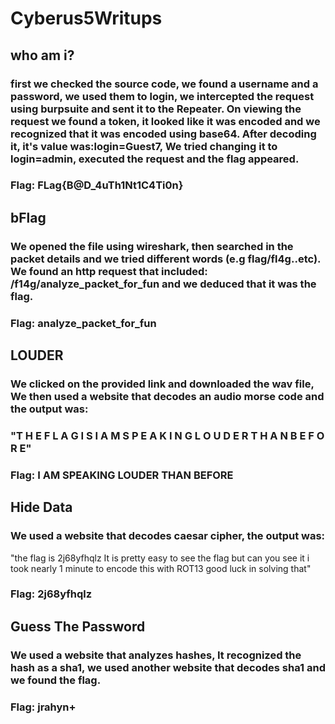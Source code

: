 # Cyberus5Writups

## who am i?
### first we checked the source code, we found a username and a password, we used them to login, we intercepted the request using burpsuite and sent it to the Repeater. On viewing the request we found a token, it looked like it was encoded and we recognized that it was encoded using base64. After decoding it, it's value was:login=Guest7, We tried changing it to login=admin, executed the request and the flag appeared.
### Flag: FLag{B@D_4uTh1Nt1C4Ti0n}


## bFlag
### We opened the file using wireshark, then searched in the packet details and we tried different words (e.g flag/fl4g..etc). We found an http request that included: /f14g/analyze_packet_for_fun and we deduced that it was the flag.
### Flag: analyze_packet_for_fun


## LOUDER
### We clicked on the provided link and downloaded the wav file, We then used a website that decodes an audio morse code and the output was:
### "T H E F L A G I S I A M S P E A K I N G L O U D E R T H A N B E F O R E"
### Flag: I AM SPEAKING LOUDER THAN BEFORE


## Hide Data
### We used a website that decodes caesar cipher, the output was:
"the flag is 2j68yfhqlz It is pretty easy to see the flag but can you see it i took nearly 1 minute to encode this with ROT13 good luck in solving that"
### Flag: 2j68yfhqlz


## Guess The Password
### We used a website that analyzes hashes, It recognized the hash as a sha1, we used another website that decodes sha1 and we found the flag.
### Flag: jrahyn+

